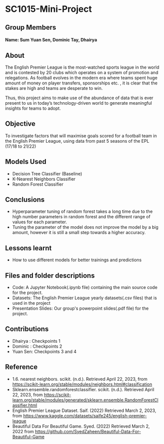 # SC1015-Mini-Project

## Group Members
#### Name: Sum Yuan Sen, Dominic Tay, Dhairya

## About

The English Premier League is the most-watched sports league in the world and is contested by 20 clubs which operates on a system of promotion and relegations. 
As football evolves in the modern era where teams spent huge amount of money on player transfers, sponsorships etc. , it is clear that the stakes are high and teams are desperate to win.

Thus, this project aims to make use of the abundance of data that is ever present to us in today’s technology-driven world to generate meaningful insights for teams to adopt.  

## Objective

To investigate factors that will maximise goals scored for a football team in the English Premier League, using data from past 5 seasons of the EPL (17/18 to 21/22)

## Models Used

 * Decision Tree Classifier (Baseline)
 * K-Nearest Neighbors Classifier
 * Random Forest Classifier

## Conclusions

* Hyperparameter tuning of random forest takes a long time due to the high number parameters in random forest and the different range of values for each parameter.
* Tuning the parameter of the model does not improve the model by a big amount, however it is still a small step towards a higher accuracy.

## Lessons learnt

* How to use different models for better trainings and predictions

## Files and folder descriptions
* Code: A Jupyter Notebook(.ipynb file) containing the main source code for the project.
* Datasets: The English Premier League yearly datasets(.csv files) that is used in the project
* Presentation Slides: Our group's powerpoint slides(.pdf file) for the project.

## Contributions

* Dhairya : Checkpoints 1 
* Dominic : Checkpoints 2
* Yuan Sen: Checkpoints 3 and 4

## Reference
* 1.6. nearest neighbors. scikit. (n.d.). Retrieved April 22, 2023, from https://scikit-learn.org/stable/modules/neighbors.html#classification
* Sklearn.ensemble.randomforestclassifier. scikit. (n.d.). Retrieved April 22, 2023, from https://scikit-learn.org/stable/modules/generated/sklearn.ensemble.RandomForestClassifier.html
* English Premier League Dataset. Saif. (2022) Retrieved March 2, 2023, from  https://www.kaggle.com/datasets/saife245/english-premier-league
* Beautiful Data For Beautiful Game. Syed. (2022) Retrieved March 2, 2022 from https://github.com/SyedZaheen/Beautiful-Data-For-Beautiful-Game

